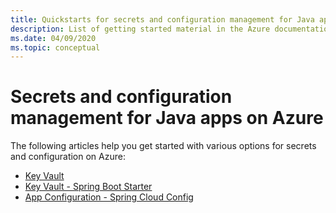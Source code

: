 ```yaml
---
title: Quickstarts for secrets and configuration management for Java apps on Azure
description: List of getting started material in the Azure documentation for secrets and configuration management for Java apps.
ms.date: 04/09/2020
ms.topic: conceptual
---
```


# Secrets and configuration management for Java apps on Azure

The following articles help you get started with various options for secrets and configuration on Azure:

- [Key Vault](/azure/key-vault/quick-create-java)
- [Key Vault - Spring Boot Starter](/azure/developer/java/spring-framework/configure-spring-boot-starter-java-app-with-azure-key-vault)
- [App Configuration - Spring Cloud Config](/azure/azure-app-configuration/quickstart-java-spring-app)
